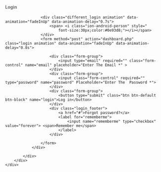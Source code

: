 
<!DOCTYPE html>
<html lang="en">
<head>
<!-- Meta -->
<meta charset="utf-8">
<meta http-equiv="X-UA-Compatible" content="IE=edge">
<meta content="Anil z" name="author">
<meta name="viewport" content="width=device-width, initial-scale=1">
<!-- SITE TITLE -->
<title>Login</title>

<!-- Favicon Icon -->
<link rel="shortcut icon" type="image/x-icon" href="assets/images/favicon.png">
<!-- Animation CSS -->
<link rel="stylesheet" href="assets/css/animate.css">	
<!-- Latest Bootstrap min CSS -->
<link rel="stylesheet" href="assets/bootstrap/css/bootstrap.min.css">
<!-- Google Font -->
<link href="https://fonts.googleapis.com/css?family=Montserrat:100,100i,200,200i,300,300i,400,400i,500,500i,600,600i,700,700i,800,800i,900,900i" rel="stylesheet">
<link href="https://fonts.googleapis.com/css?family=Roboto:100,100i,300,300i,400,400i,500,500i,700,700i,900,900i" rel="stylesheet">
<!-- Icon Font -->
<link href="assets/css/ico-moon.css" rel="stylesheet">
<!-- Icon Font CSS -->
<link rel="stylesheet" href="assets/css/ionicons.min.css">
<link rel="stylesheet" href="assets/css/themify-icons.css">
<!-- DatePicker CSS -->
<link href="assets/css/datepicker.min.css" rel="stylesheet">
<!-- FontAwesome CSS -->
<link rel="stylesheet" href="assets/css/all.min.css">
<!--- owl carousel CSS-->
<link rel="stylesheet" href="assets/owlcarousel/css/owl.carousel.min.css">
<link rel="stylesheet" href="assets/owlcarousel/css/owl.theme.css">
<link rel="stylesheet" href="assets/owlcarousel/css/owl.theme.default.min.css">
<!-- Magnific Popup CSS -->
<link rel="stylesheet" href="assets/css/magnific-popup.css">
<!-- Style CSS -->
<link rel="stylesheet" href="assets/css/style.css">
<link rel="stylesheet" href="assets/css/responsive.css">
<link rel="stylesheet" id="layoutstyle" href="assets/color/theme.css">

</head>

<body>
<!-- START 404 SECTION -->
<section class="login_register_wrap">
	<div class="container">
    	<div class="row">
        	<div class="col-12">
            	<div class="lr_form text-center">
                    <div class="heading_s3 heading_uppercase animation" data-animation="fadeInUp" data-animation-delay="0.4s">
                        <h4 style="color:#6f6a6a;">Login</h4>
                    </div>
                    
                    <div class="different_login animation" data-animation="fadeInUp" data-animation-delay="0.7s">
                        <span> <i class="ion-android-person" style="
                            font-size:30px;color:#0e93d8;"></i></span>
                    </div>
                    <form method="post" action="dashboard.php" class="login animation" data-animation="fadeInUp" data-animation-delay="0.8s">
                        
                        <div class="form-group">
                            <input type="email" required="" class="form-control" name="email" placeholder="Enter The Email *" >
                        </div>
                        <div class="form-group">
                            <input class="form-control" required="" type="password" name="password" Placeholder="Enter The  Password *">
                        </div>
                        <div class="form-group">
                            <button type="submit" class="btn btn-default btn-block" name="login">Log in</button>
                        </div>
                        <div class="login_footer">
                            <a href="#">Forgot password?</a>
                            <label for="rememberme">
                                <input name="rememberme" type="checkbox" value="forever"> <span>Remember me</span>
                            </label>
                        </div>
                        
                    </form>
                </div>
                
            </div>
        </div>
    </div>
</section>
<!-- END 404 SECTION -->

<!-- Latest jQuery --> 
<script src="assets/js/jquery-1.12.4.min.js"></script> 
<!-- jquery-ui --> 
<script src="assets/js/jquery-ui.js"></script>
<!-- popper min js --> 
<script src="assets/js/popper.min.js"></script>
<!-- Latest compiled and minified Bootstrap --> 
<script src="assets/bootstrap/js/bootstrap.min.js"></script> 
<!-- owl-carousel min js  --> 
<script src="assets/owlcarousel/js/owl.carousel.min.js"></script> 
<!-- magnific-popup min js  --> 
<script src="assets/js/magnific-popup.min.js"></script> 
<!-- waypoints min js  --> 
<script src="assets/js/waypoints.min.js"></script> 
<!-- parallax js  --> 
<script src="assets/js/parallax.js"></script> 
<!-- countdown js  --> 
<script src="assets/js/jquery.countdown.min.js"></script> 
<!-- fit video  -->
<script src="assets/js/jquery.fitvids.js"></script>
<!-- jquery.counterup.min js --> 
<script src="assets/js/jquery.counterup.min.js"></script>
<!-- isotope min js --> 
<script src="assets/js/isotope.min.js"></script>
<!-- elevatezoom js -->
<script src='assets/js/jquery.elevatezoom.js'></script> 
<!-- scripts js --> 
<script src="assets/js/scripts.js"></script>

</body>
</html>
